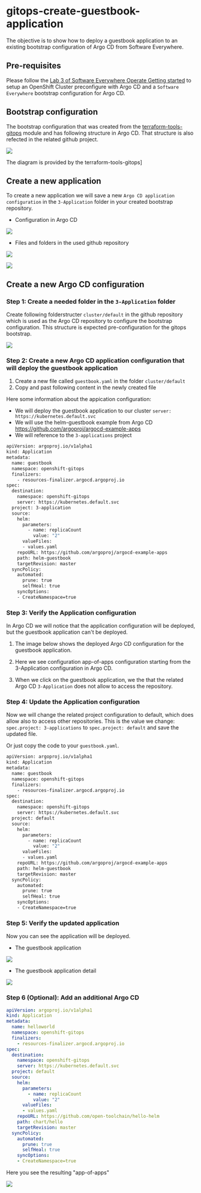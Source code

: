 # gitops-create-guestbook-application

The objective is to show how to deploy a guestbook application to an existing bootstrap configuration of Argo CD from Software Everywhere.

## Pre-requisites

Please follow the [Lab 3 of Software Everywhere Operate Getting started](https://operate.cloudnativetoolkit.dev/getting-started/lab3/) to setup an OpenShift Cluster preconfigure with Argo CD and a `Software Everywhere` bootstrap configuration for Argo CD.

## Bootstrap configuration

The bootstrap configuration that was created from the [terraform-tools-gitops](https://github.com/cloud-native-toolkit/terraform-tools-gitops) module and has following structure in Argo CD. That structure is also refected in the related github project.

![](https://github.com/cloud-native-toolkit/terraform-tools-gitops/blob/main/template/docs/gitops-structure-overview.png)

The diagram is provided by the terraform-tools-gitops]

## Create a new application

To create a new application we will save a new `Argo CD application configuration` in the `3-Application` folder in your created bootstrap repository.

* Configuration in Argo CD

![](images/gitops-argocd-config-03.png)

* Files and folders in the used github repository

![](images/gitops-argocd-config-01.png)

![](images/gitops-argocd-config-02.png)

## Create a new Argo CD configuration

### Step 1: Create a needed folder in the `3-Application` folder

Create following folderstructer `cluster/default` in the github repository which is used as the Argo CD repository to configure the bootstrap configuration.
This structure is expected pre-configuration for the gitops bootstrap.

![](images/gitops-argocd-config-04.png)

### Step 2: Create a new Argo CD application configuration that will deploy the guestbook application

1. Create a new file called `guestbook.yaml` in the folder `cluster/default`
2. Copy and past following content in the newly created file

Here some information about the appication configuration:

* We will deploy the guestbook application to our cluster `server: https://kubernetes.default.svc`
* We will use the helm-guestbook example from Argo CD https://github.com/argoproj/argocd-example-apps
* We will reference to the `3-applications` project

```sh
apiVersion: argoproj.io/v1alpha1
kind: Application
metadata:
  name: guestbook
  namespace: openshift-gitops
  finalizers:
    - resources-finalizer.argocd.argoproj.io
spec:
  destination:
    namespace: openshift-gitops
    server: https://kubernetes.default.svc
  project: 3-application
  source:
    helm:
      parameters:
        - name: replicaCount
          value: "2"
      valueFiles:
      - values.yaml
    repoURL: https://github.com/argoproj/argocd-example-apps
    path: helm-guestbook
    targetRevision: master
  syncPolicy:
    automated:
      prune: true
      selfHeal: true
    syncOptions:
    - CreateNamespace=true
```

### Step 3: Verify the Application configuration

In Argo CD we will notice that the application configuration will be deployed, but the guestbook application can't be deployed.

1. The image below shows the deployed Argo CD configuration for the guestbook application.

[](images/gitops-argocd-config-08.png)

2. Here we see configuration app-of-apps configuration starting from the 3-Application configuration in Argo CD.

[](images/gitops-argocd-config-07.png)

3. When we click on the guestbook application, we the that the related Argo CD `3-Application` does not allow to access the repository.

[](images/gitops-argocd-config-06.png)

### Step 4: Update the Application configuration

Now we will change the related project configuration to default, which does allow also to access other repositories. This is the value we change: `spec.project: 3-applications` to `spec.project: default` and save the updated file.

Or just copy the code to your `guestbook.yaml`.

```sh
apiVersion: argoproj.io/v1alpha1
kind: Application
metadata:
  name: guestbook
  namespace: openshift-gitops
  finalizers:
    - resources-finalizer.argocd.argoproj.io
spec:
  destination:
    namespace: openshift-gitops
    server: https://kubernetes.default.svc
  project: default
  source:
    helm:
      parameters:
        - name: replicaCount
          value: "2"
      valueFiles:
      - values.yaml
    repoURL: https://github.com/argoproj/argocd-example-apps
    path: helm-guestbook
    targetRevision: master
  syncPolicy:
    automated:
      prune: true
      selfHeal: true
    syncOptions:
    - CreateNamespace=true
```

### Step 5: Verify the updated application

Now you can see the application will be deployed.

* The guestbook application

![](images/gitops-argocd-config-09.png)

* The guestbook application detail

![](images/gitops-argocd-config-10.png)

### Step 6 (Optional): Add an additional Argo CD 

```yaml
apiVersion: argoproj.io/v1alpha1
kind: Application
metadata:
  name: helloworld
  namespace: openshift-gitops
  finalizers:
    - resources-finalizer.argocd.argoproj.io
spec:
  destination:
    namespace: openshift-gitops
    server: https://kubernetes.default.svc
  project: default
  source:
    helm:
      parameters:
        - name: replicaCount
          value: "2"
      valueFiles:
      - values.yaml
    repoURL: https://github.com/open-toolchain/hello-helm
    path: chart/hello
    targetRevision: master
  syncPolicy:
    automated:
      prune: true
      selfHeal: true
    syncOptions:
    - CreateNamespace=true
```

Here you see the resulting "app-of-apps"

![](images/gitops-argocd-config-11.png)